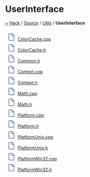 <a id="userinterface"></a>
<h1>UserInterface</h1>
<a id="dir_cf803d8ae7b53d8e9f214adfe58bf0b4"></a>
<a href="https://github.com/CharlesCarley/HackComputer#~">~</a>
<a href="index.md#index">Hack</a>
<span class="inline-text">/</span>
<a href="dir_74389ed8173ad57b461b9d623a1f3867.md#source">Source</a>
<span class="inline-text">/</span>
<a href="dir_5c09e96eccedf512ae411d636afd2712.md#source-utils">Utils</a>
<span class="inline-text">/</span>
<span class="bold-text"><b>UserInterface</b></span>
<br/>
<br/>
<span class="icon-list-item"><a href="https://github.com/CharlesCarley/HackComputer/blob/master/Source/Utils/UserInterface/ColorCache.cpp#L1" class="icon-list-item"><img src="../images/file.svg" class="icon-list-item"/><span class="icon-list-item">ColorCache.cpp</span>
</a>
</span>
<br/>
<span class="icon-list-item"><a href="https://github.com/CharlesCarley/HackComputer/blob/master/Source/Utils/UserInterface/ColorCache.h#L1" class="icon-list-item"><img src="../images/file.svg" class="icon-list-item"/><span class="icon-list-item">ColorCache.h</span>
</a>
</span>
<br/>
<span class="icon-list-item"><a href="https://github.com/CharlesCarley/HackComputer/blob/master/Source/Utils/UserInterface/Common.h#L1" class="icon-list-item"><img src="../images/file.svg" class="icon-list-item"/><span class="icon-list-item">Common.h</span>
</a>
</span>
<br/>
<span class="icon-list-item"><a href="https://github.com/CharlesCarley/HackComputer/blob/master/Source/Utils/UserInterface/Context.cpp#L1" class="icon-list-item"><img src="../images/file.svg" class="icon-list-item"/><span class="icon-list-item">Context.cpp</span>
</a>
</span>
<br/>
<span class="icon-list-item"><a href="https://github.com/CharlesCarley/HackComputer/blob/master/Source/Utils/UserInterface/Context.h#L1" class="icon-list-item"><img src="../images/file.svg" class="icon-list-item"/><span class="icon-list-item">Context.h</span>
</a>
</span>
<br/>
<span class="icon-list-item"><a href="https://github.com/CharlesCarley/HackComputer/blob/master/Source/Utils/UserInterface/Math.cpp#L1" class="icon-list-item"><img src="../images/file.svg" class="icon-list-item"/><span class="icon-list-item">Math.cpp</span>
</a>
</span>
<br/>
<span class="icon-list-item"><a href="https://github.com/CharlesCarley/HackComputer/blob/master/Source/Utils/UserInterface/Math.h#L1" class="icon-list-item"><img src="../images/file.svg" class="icon-list-item"/><span class="icon-list-item">Math.h</span>
</a>
</span>
<br/>
<span class="icon-list-item"><a href="https://github.com/CharlesCarley/HackComputer/blob/master/Source/Utils/UserInterface/Platform.cpp#L1" class="icon-list-item"><img src="../images/file.svg" class="icon-list-item"/><span class="icon-list-item">Platform.cpp</span>
</a>
</span>
<br/>
<span class="icon-list-item"><a href="https://github.com/CharlesCarley/HackComputer/blob/master/Source/Utils/UserInterface/Platform.h#L1" class="icon-list-item"><img src="../images/file.svg" class="icon-list-item"/><span class="icon-list-item">Platform.h</span>
</a>
</span>
<br/>
<span class="icon-list-item"><a href="https://github.com/CharlesCarley/HackComputer/blob/master/Source/Utils/UserInterface/PlatformUnix.cpp#L1" class="icon-list-item"><img src="../images/file.svg" class="icon-list-item"/><span class="icon-list-item">PlatformUnix.cpp</span>
</a>
</span>
<br/>
<span class="icon-list-item"><a href="https://github.com/CharlesCarley/HackComputer/blob/master/Source/Utils/UserInterface/PlatformUnix.h#L1" class="icon-list-item"><img src="../images/file.svg" class="icon-list-item"/><span class="icon-list-item">PlatformUnix.h</span>
</a>
</span>
<br/>
<span class="icon-list-item"><a href="https://github.com/CharlesCarley/HackComputer/blob/master/Source/Utils/UserInterface/PlatformWin32.cpp#L1" class="icon-list-item"><img src="../images/file.svg" class="icon-list-item"/><span class="icon-list-item">PlatformWin32.cpp</span>
</a>
</span>
<br/>
<span class="icon-list-item"><a href="https://github.com/CharlesCarley/HackComputer/blob/master/Source/Utils/UserInterface/PlatformWin32.h#L1" class="icon-list-item"><img src="../images/file.svg" class="icon-list-item"/><span class="icon-list-item">PlatformWin32.h</span>
</a>
</span>
<br/>
</div>
</div>
</body>
</html>
